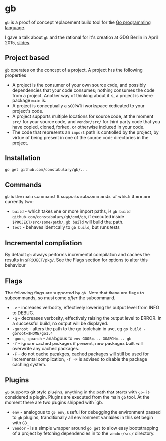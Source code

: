 # gb

`gb` is a proof of concept replacement build tool for the [Go programming language](https://golang.org).

I gave a talk about `gb` and the rational for it's creation at GDG Berlin in April 2015, [slides](http://go-talks.appspot.com/github.com/davecheney/presentations/reproducible-builds.slide#1).

## Project based

`gb` operates on the concept of a project. A project has the following properties

- A project is the consumer of your own source code, and possibly dependencies that your code consumes; nothing consumes the code from a project. Another way of thinking about it is, a project is where package `main` is.
- A project is conceptually a `$GOPATH` workspace dedicated to your project's code.
- A project supports multiple locations for source code, at the moment `src/` for your source code, and `vendor/src/` for third party code that you have copied, cloned, forked, or otherwise included in your code. 
- The code that represents an `import` path is controlled by the project, by virtue of being present in one of the source code directories in the project.

## Installation

    go get github.com/constabulary/gb/...

## Commands

`gb` is the main command. It supports subcommands, of which there are currently two:

- `build` - which takes one or more import paths, ie `gb build github.com/constabulary/gb/cmd/gb`, if executed inside `$PROJECT/src/some/path/`, `gb build` will build that path.
- `test` - behaves identically to `gb build`, but runs tests

## Incremental compliation

By default `gb` always performs incremental compilation and caches the results in `$PROJECT/pkg/`. See the Flags section for options to alter this behaviour

## Flags

The following flags are supported by `gb`. Note that these are flags to subcommands, so must come *after* the subcommand.
- `-v` - increases verbosity, effectively lowering the output level from INFO to DEBUG.
- `-q` - decreases verbosity, effectively raising the output level to ERROR. In a successful build, no output will be displayed.
- `-goroot` - alters the path to the go toolchain in use, eg `go build -goroot=$HOME/go1.4`
- `-goos`, `-goarch` - analogous to `env GOOS=... GOARCH=... gb`
- `-f` - ignore cached packages if present, new packages built will overwrite any cached packages.
- `-F` - do not cache pacakges, cached packages will still be used for incremental complication, `-f -F` is advised to disable the package caching system.

## Plugins

`gb` supports git style plugins, anything in the path that starts with `gb-` is considered a plugin. Plugins are executed from the main `gb` tool. At the moment there are two plugins shipped with `gb.

- `env` - analogous to `go env`, useful for debugging the environment passed to `gb` plugins, tranditionally all environment variables in this set begin with `GB_`
- `vendor` - is a simple wrapper around `go get` to allow easy bootstrapping of a project by fetching dependencies in to the `vendor/src/` directory.

